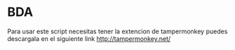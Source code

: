 # BDA
Para usar este script necesitas tener la extencion de tampermonkey
puedes descargala en el siguiente link http://tampermonkey.net/
